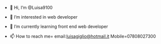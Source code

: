 - 👋 Hi, I’m @Luisa9100
- 👀 I’m interested in web developer
- 🌱 I’m currently learning front end web developer

- 📫 How to reach me= email:luisagiglio@hotmail.it Mobile=07808027300

<!---
Luisa9100/Luisa9100 is a ✨ special ✨ repository because its `README.md` (this file) appears on your GitHub profile.
You can click the Preview link to take a look at your changes.
--->
